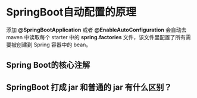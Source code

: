 # SpringBoot自动配置的原理

添加 **@SpringBootApplication** 或者 **@EnableAutoConfiguration** 会自动去 maven 中读取每个 starter 中的 **spring.factories** 文件，该文件里配置了所有需要被创建到 Spring 容器中的 bean。

## **Spring Boot的核心注解**



## **SpringBoot 打成 jar 和普通的 jar 有什么区别？**

